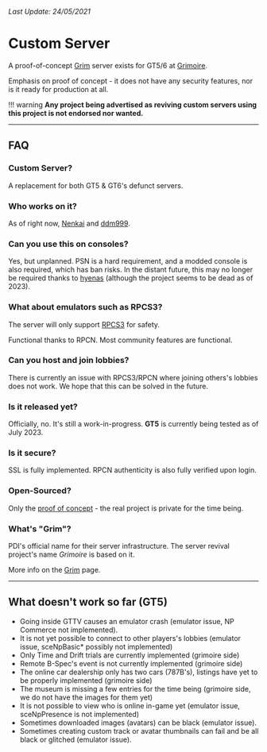 *Last Update: 24/05/2021*

# Custom Server

A proof-of-concept [Grim](../../concepts/online/grim.md) server exists for GT5/6 at [Grimoire](https://github.com/Nenkai/Grimoire).

Emphasis on proof of concept - it does not have any security features, nor is it ready for production at all.

!!! warning
    **Any project being advertised as reviving custom servers using this project is not endorsed nor wanted.**

---

## FAQ

### Custom Server?

A replacement for both GT5 & GT6's defunct servers.

### Who works on it?

As of right now, [Nenkai](https://twitter.com/) and [ddm999](https://twitter.com/ddm999).

### Can you use this on consoles?

Yes, but unplanned. PSN is a hard requirement, and a modded console is also required, which has ban risks.
In the distant future, this may no longer be required thanks to [hyenas](https://github.com/Jump-Suit/hyenas) (although the project seems to be dead as of 2023).

### What about emulators such as RPCS3?

The server will only support [RPCS3](https://rpcs3.net/) for safety.

Functional thanks to RPCN. Most community features are functional.

### Can you host and join lobbies?

There is currently an issue with RPCS3/RPCN where joining others's lobbies does not work. We hope that this can be solved in the future.

### Is it released yet?

Officially, no. It's still a work-in-progress. **GT5** is currently being tested as of July 2023.

### Is it secure?

SSL is fully implemented. RPCN authenticity is also fully verified upon login.

### Open-Sourced?
Only the [proof of concept](https://github.com/Nenkai/Grimoire) - the real project is private for the time being. 

### What's "Grim"?

PDI's official name for their server infrastructure. The server revival project's name *Grimoire* is based on it. 

More info on the [Grim](../../concepts/online/grim.md) page.

---

## What doesn't work so far (GT5)

* Going inside GTTV causes an emulator crash (emulator issue, NP Commerce not implemented).
* It is not yet possible to connect to other players's lobbies (emulator issue, sceNpBasic* possibly not implemented)
* Only Time and Drift trials are currently implemented (grimoire side)
* Remote B-Spec's event is not currently implemented (grimoire side)
* The online car dealership only has two cars (787B's), listings have yet to be properly implemented (grimoire side)
* The museum is missing a few entries for the time being (grimoire side, we do not have the images for them yet)
* It is not possible to view who is online in-game yet (emulator issue, sceNpPresence is not implemented)
* Sometimes downloaded images (avatars) can be black (emulator issue).
* Sometimes creating custom track or avatar thumbnails can fail and be all black or glitched (emulator issue).